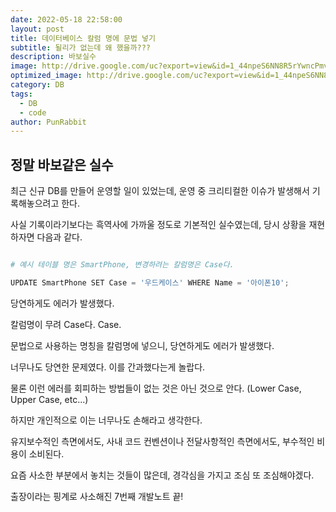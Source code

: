 ```yaml
---
date: 2022-05-18 22:58:00
layout: post
title: 데이터베이스 칼럼 명에 문법 넣기
subtitle: 될리가 없는데 왜 했을까???
description: 바보실수
image: http://drive.google.com/uc?export=view&id=1_44npeS6NN8R5rYwncPmv3ERo5S00tN0
optimized_image: http://drive.google.com/uc?export=view&id=1_44npeS6NN8R5rYwncPmv3ERo5S00tN0
category: DB
tags:
  - DB
  - code
author: PunRabbit
---
```



## 정말 바보같은 실수

최근 신규 DB를 만들어 운영할 일이 있었는데, 운영 중 크리티컬한 이슈가 발생해서 기록해놓으려고 한다.

사실 기록이라기보다는 흑역사에 가까울 정도로 기본적인 실수였는데, 당시 상황을 재현하자면 다음과 같다.

```py

# 예시 테이블 명은 SmartPhone, 변경하려는 칼럼명은 Case다.

UPDATE SmartPhone SET Case = '우드케이스' WHERE Name = '아이폰10';

```

당연하게도 에러가 발생했다.

칼럼명이 무려 Case다. Case.

문법으로 사용하는 명칭을 칼럼명에 넣으니, 당연하게도 에러가 발생했다.

너무나도 당연한 문제였다. 이를 간과했다는게 놀랍다.

물론 이런 에러를 회피하는 방법들이 없는 것은 아닌 것으로 안다. (Lower Case, Upper Case, etc...)

하지만 개인적으로 이는 너무나도 손해라고 생각한다.

유지보수적인 측면에서도, 사내 코드 컨벤션이나 전달사항적인 측면에서도, 부수적인 비용이 소비된다.

요즘 사소한 부분에서 놓치는 것들이 많은데, 경각심을 가지고 조심 또 조심해야겠다.


출장이라는 핑계로 사소해진 7번째 개발노트 끝!



